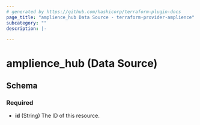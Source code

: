 ```yaml
---
# generated by https://github.com/hashicorp/terraform-plugin-docs
page_title: "amplience_hub Data Source - terraform-provider-amplience"
subcategory: ""
description: |-
  
---
```


# amplience_hub (Data Source)





<!-- schema generated by tfplugindocs -->
## Schema

### Required

- **id** (String) The ID of this resource.


